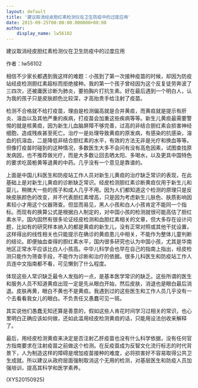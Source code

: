 ```yaml
---
layout: default
title: '建议取消经皮胆红素检测仪在卫生防疫中的过度应用'
date: 2015-09-25T00:00:00.000000+08:00
author:
    display_name: lw56102
---
```


建议取消经皮胆红素检测仪在卫生防疫中的过度应用

作者：lw56102

相信不少家长都遇到我这样的难题：小孩到了第一次接种疫苗的时候，却因为防疫站经皮检测胆红素超标而拒绝接种。我的第一个孩子曾经因为这个反复徒劳奔波了三四次，还被庸医诊断为肺炎，要拍胸片打抗生素。好在最后遇到一个明白人，认为我的孩子只是皮肤颜色比较深，才高抬贵手给注射了疫苗。

检测不合格就不给打疫苗，理由是检测偏高就是合并黄疸，而黄疸就是提示有肝炎、溶血以及其他严重的疾病，打疫苗会加重这些疾病等等。新生儿黄疸最需要警惕的就是核黄疸，因为新生儿血脑屏障不够完善，过高的非结合胆红素会损害神经细胞，造成残疾甚至死亡。治疗一是处理导致黄疸的原发病，有感染的抗感染，溶血的抗溶血，二是降低非结合胆红素的水平，有效的方法无非是光疗和换血等等。但像打疫苗时碰到的这种情况，多数医生大多不会问有没有高危因素，试图查找原发病因，也不推荐做光疗，而是大多数让回去晒太阳、多喝水，以及更具中国特色的要求吃茵栀黄等退黄的中药。几乎没有一个意见是靠谱的。

上面是中国儿科医生和防疫站工作人员对新生儿黄疸的治疗缺乏常识的表现，在此基础上是对新生儿黄疸的诊断缺乏常识。经皮检测胆红素诊断黄疸仅用于新生儿和婴儿，稍微大一些的孩子和成人几乎不用。因为人们都知道这个检测的原理只是反映皮肤颜色的改变，并不代表胆红素增高，只是因为考虑新生儿肤色、肤质影响因素较小才用这个仪器筛查。但显而易见，黑人小孩和白人小孩肯定不能同一个指标。而现有的换算公式是根据白人制定的，对中国小孩的检测就很可能高估了胆红素水平。国内固然有很多论证经皮检测和血胆红素相关的文章，但大多存在设计问题，比如有的研究样本纳入的都是黄疸的新生儿，没有正常对照或其他干扰设置，这样得出的线性相关也只能提示在确诊的黄疸患儿中相关，不能作为整体儿童判断的结论。即便抽血查得的胆红素水平，国内很多研究也认为中国小孩，尤其是华南地区正常水平应该比白人小孩高。中华儿科学会也早在自己的指南上指出，经皮检测只能作为筛查手段，不能作为诊断和治疗的依据。很多儿科医生和防疫站工作人员连中文指南都不看，可见懒到了什么程度。

体现这些人常识缺乏最令人发指的一点，是基本医学常识的缺乏。这些所谓的医生和服务人员不知道黄疸出现一定是先从眼白开始，然后皮肤，消退也是眼白最后消退。皮肤再黄，眼白不黄也不是黄疸。我遇到过的这些医生和工作人员几乎没有一个去看看我女儿的眼白。不负责任又愚蠢可见一斑。

其实说他们愚蠢无知还算是善意的，假如这些人肯花时间学习过相关的常识，也心里明白正确应该如何做，还如此滥用经皮检测黄疸的话，只能用设法创收来解释了。

最后，用经皮检测黄疸来决定是否注射乙肝疫苗也没有什么科学依据，没有任何官方指南要求在注射疫苗之前做这个检测。在反疫苗成为反智文化流行标志的时代背景下，人为制造这样的障碍是增加疫苗接种的难度，必将损害好不容易取得公共卫生成就。所以建议从政府层面强制取消这个无用的检测，对基层医生和防疫人员加强培训，提高其科学和医学素养。

(XYS20150925)

